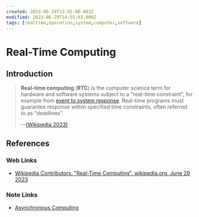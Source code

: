```yaml
---
created: 2023-06-29T13:55:00.083Z
modified: 2023-06-29T14:55:02.000Z
tags: [realtime,operation,system,computer,software]
---
```

# Real-Time Computing

## Introduction

>**Real-time computing** (**RTC**) is the computer science term for
>hardware and software systems subject to a "real-time constraint",
>for example from [event to system response][-async].
>Real-time programs must guarantee response within
>specified time constraints, often referred to as "deadlines".
>
>--[(Wikipedia 2023)][wiki-rtc]

## References

### Web Links

* [Wikipedia Contributors. "Real-Time Computing". wikipedia.org. June 29 2023][wiki-rtc]

<!-- Hidden References -->
[wiki-rtc]: https://en.wikipedia.org/wiki/Real-time_computing "Real-Time Computing"

### Note Links

* [Asynchronous Computing][-async]

<!-- Hidden References -->
[-async]: async.md "Asynchronous Computing"
